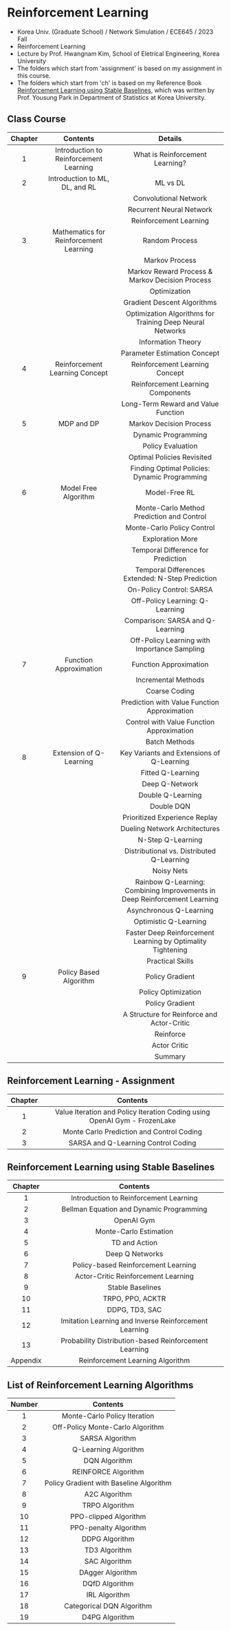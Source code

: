 # Reinforcement Learning
- Korea Univ. (Graduate School) / Network Simulation / ECE645 / 2023 Fall
- Reinforcement Learning
- Lecture by Prof. Hwangnam Kim, School of Eletrical Engineering, Korea University
- The folders which start from 'assignment' is based on my assignment in this course.
- The folders which start from 'ch' is based on my Reference Book [Reinforcement Learning using Stable Baselines](https://product.kyobobook.co.kr/detail/S000001762550), which was written by Prof. Yousung Park in Department of Statistics at Korea University.

## Class Course
|Chapter|Contents|Details|
|:------:|:-----:|:-----:|
|1|Introduction to Reinforcement Learning|What is Reinforcement Learning?|
|2|Introduction to ML, DL, and RL|ML vs DL|
|||Convolutional Network|
|||Recurrent Neural Network|
|||Reinforcement Learning|
|3|Mathematics for Reinforcement Learning|Random Process|
|||Markov Process|
|||Markov Reward Process & Markov Decision Process|
|||Optimization|
|||Gradient Descent Algorithms|
|||Optimization Algorithms for Training Deep Neural Networks|
|||Information Theory|
|||Parameter Estimation Concept|
|4|Reinforcement Learning Concept|Reinforcement Learning Concept|
|||Reinforcement Learning Components|
|||Long-Term Reward and Value Function|
|5|MDP and DP|Markov Decision Process|
|||Dynamic Programming|
|||Policy Evaluation|
|||Optimal Policies Revisited|
|||Finding Optimal Policies: Dynamic Programming|
|6|Model Free Algorithm|Model-Free RL|
|||Monte-Carlo Method Prediction and Control|
|||Monte-Carlo Policy Control|
|||Exploration More|
|||Temporal Difference for Prediction|
|||Temporal Differences Extended: N-Step Prediction|
|||On-Policy Control: SARSA|
|||Off-Policy Learning: Q-Learning|
|||Comparison: SARSA and Q-Learning|
|||Off-Policy Learning with Importance Sampling|
|7|Function Approximation|Function Approximation|
|||Incremental Methods|
|||Coarse Coding|
|||Prediction with Value Function Approximation|
|||Control with Value Function Approximation|
|||Batch Methods|
|8|Extension of Q-Learning|Key Variants and Extensions of Q-Learning|
|||Fitted Q-Learning|
|||Deep Q-Network|
|||Double Q-Learning|
|||Double DQN|
|||Prioritized Experience Replay|
|||Dueling Network Architectures|
|||N-Step Q-Learning|
|||Distributional vs. Distributed Q-Learning|
|||Noisy Nets|
|||Rainbow Q-Learning: Combining Improvements in Deep Reinforcement Learning|
|||Asynchronous Q-Learning|
|||Optimistic Q-Learning|
|||Faster Deep Reinforcement Learning by Optimality Tightening|
|||Practical Skills|
|9|Policy Based Algorithm|Policy Gradient|
|||Policy Optimization|
|||Policy Gradient|
|||A Structure for Reinforce and Actor-Critic|
|||Reinforce|
|||Actor Critic|
|||Summary|

## Reinforcement Learning - Assignment
|Chapter|Contents|
|:------:|:-----:|
|1|Value Iteration and Policy Iteration Coding using OpenAI Gym - FrozenLake|
|2|Monte Carlo Prediction and Control Coding|
|3|SARSA and Q-Learning Control Coding|

## Reinforcement Learning using Stable Baselines
|Chapter|Contents|
|:------:|:-----:|
|1|Introduction to Reinforcement Learning|
|2|Bellman Equation and Dynamic Programming|
|3|OpenAI Gym|
|4|Monte-Carlo Estimation|
|5|TD and Action|
|6|Deep Q Networks|
|7|Policy-based Reinforcement Learning|
|8|Actor-Critic Reinforcement Learning|
|9|Stable Baselines|
|10|TRPO, PPO, ACKTR|
|11|DDPG, TD3, SAC|
|12|Imitation Learning and Inverse Reinforcement Learning|
|13|Probability Distribution-based Reinforcement Learning|
|Appendix|Reinforcement Learning Algorithm|

## List of Reinforcement Learning Algorithms
|Number|Contents|
|:------:|:-----:|
|1|Monte-Carlo Policy Iteration|
|2|Off-Policy Monte-Carlo Algorithm|
|3|SARSA Algorithm|
|4|Q-Learning Algorithm|
|5|DQN Algorithm|
|6|REINFORCE Algorithm|
|7|Policy Gradient with Baseline Algorithm|
|8|A2C Algorithm|
|9|TRPO Algorithm|
|10|PPO-clipped Algorithm|
|11|PPO-penalty Algorithm|
|12|DDPG Algorithm|
|13|TD3 Algorithm|
|14|SAC Algorithm|
|15|DAgger Algorithm|
|16|DQfD Algorithm|
|17|IRL Algorithm|
|18|Categorical DQN Algorithm|
|19|D4PG Algorithm|
